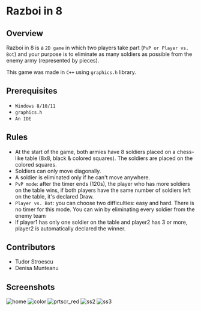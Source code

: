 # Razboi in 8

## Overview

Razboi in 8 is a ```2D game``` in which two players take part (```PvP or Player vs. Bot```) and your purpose is to eliminate as many soldiers as possible from the enemy army (represented by pieces).

This game was made in ```C++``` using ```graphics.h``` library.

## Prerequisites
- ```Windows 8/10/11```
- ```graphics.h```
- ```An IDE```

## Rules

- At the start of the game, both armies have 8 soldiers placed on a chess-like table (8x8, black & colored squares). The soldiers are placed on the colored squares.
- Soldiers can only move diagonally.
- A soldier is eliminated only if he can't move anywhere.
- ```PvP mode```: after the timer ends (120s), the player who has more soldiers on the table wins, if both players have the same number of soldiers left on the table, it's declared Draw.
- ```Player vs. Bot```: you can choose two difficulties: easy and hard. There is no timer for this mode. You can win by eliminating every soldier from the enemy team
- If player1 has only one soldier on the table and player2 has 3 or more, player2 is automatically declared the winner.

## Contributors
- Tudor Stroescu
- Denisa Munteanu

## Screenshots
![home](https://user-images.githubusercontent.com/90055346/168612258-8ae93aa1-522f-4549-bfbc-1fadb4efa5e6.png)
![color](https://user-images.githubusercontent.com/90055346/168612382-cbbba6a6-71da-4376-973e-ed5367596a9f.png)
![prtscr_red](https://user-images.githubusercontent.com/90055346/168612119-fde2c9d5-4566-4670-8204-76cf95681eca.png)
![ss2](https://user-images.githubusercontent.com/90055346/168612141-8a83fe53-352e-4b22-b06f-64f639670d8f.png)
![ss3](https://user-images.githubusercontent.com/90055346/168612152-533589be-4fb2-4839-b041-f233c096cbbc.png)
